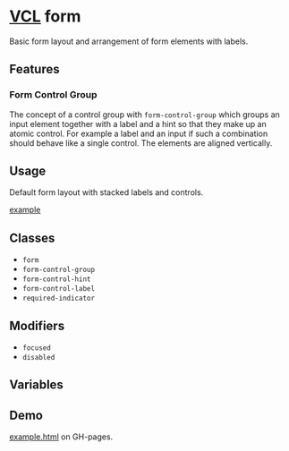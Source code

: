 # [VCL](https://github.com/vcl/doc) form

Basic form layout and arrangement of form elements with labels.

## Features

### Form Control Group

The concept of a control group with `form-control-group` which groups an
input element together with a label and a hint so that they make up an atomic control.
For example a label and an input if such a combination should behave
like a single control. The elements are aligned vertically.

## Usage

Default form layout with stacked labels and controls.

[example](/demo/example-form.html)


## Classes

- `form`
- `form-control-group`
- `form-control-hint`
- `form-control-label`
- `required-indicator`

## Modifiers

- `focused` 
- `disabled`

## Variables

## Demo

[example.html](/demo/example.html) on GH-pages.
